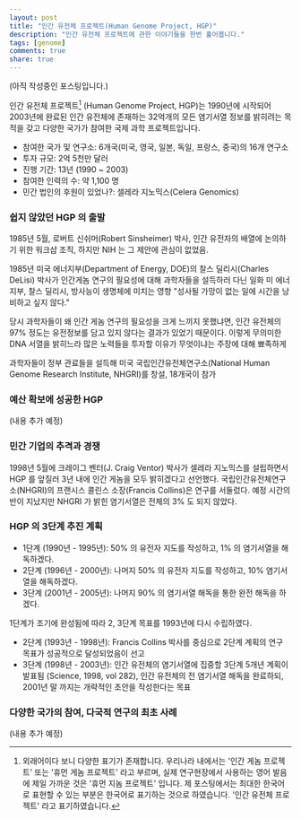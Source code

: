 ```yaml
---
layout: post
title: "인간 유전체 프로젝트(Human Genome Project, HGP)"
description: "인간 유전체 프로젝트에 관한 이야기들을 한번 훑어봅니다."
tags: [genome]
comments: true
share: true
---
```


(아직 작성중인 포스팅입니다.)

인간 유전체 프로젝트[^1] (Human Genome Project, HGP)는 1990년에 시작되어 2003년에 완료된 인간 유전체에 존재하는 32억개의
모든 염기서열 정보를 밝히려는 목적을 갖고 다양한 국가가 참여한 국제 과학 프로젝트입니다.

* 참여한 국가 및 연구소: 6개국(미국, 영국, 일본, 독일, 프랑스, 중국)의 16개 연구소
* 투자 규모: 2억 5천만 달러
* 진행 기간: 13년 (1990 ~ 2003)
* 참여한 인력의 수: 약 1,100 명
* 민간 법인의 후원이 있었나?: 셀레라 지노믹스(Celera Genomics)

[^1]: 외래어이다 보니 다양한 표기가 존재합니다. 우리나라 내에서는 '인간 게놈 프로젝트' 또는 '휴먼 게놈 프로젝트' 라고
부르며, 실제 연구현장에서 사용하는 영어 발음에 제일 가까운 것은 '휴먼 지놈 프로젝트' 입니다. 제 포스팅에서는 최대한
한국어로 표현할 수 있는 부분은 한국어로 표기하는 것으로 하였습니다. '인간 유전체 프로젝트' 라고 표기하였습니다.

### 쉽지 않았던 HGP 의 출발

1985년 5월, 로버트 신쉬머(Robert Sinsheimer) 박사, 인간 유전자의 배열에 논의하기 위한 워크샵 조직, 하지만 NIH 는 그 제안에 관심이 없었음.

1985년 미국 에너지부(Department of Energy, DOE)의 찰스 딜리시(Charles DeLisi) 박사가 인간게놈 연구의 필요성에 대해 과학자들을 설득하러
다닌 일화 미 에너지부, 찰스 딜리시, 방사능이 생명체에 미치는 영향
"성사될 가망이 없는 일에 시간을 낭비하고 싶지 않다."

당시 과학자들이 왜 인간 게놈 연구의 필요성을 크게 느끼지 못했냐면,
인간 유전체의 97% 정도는 유전정보를 담고 있지 않다는 결과가 있었기 때문이다.
이렇게 무의미한 DNA 서열을 밝히느라 많은 노력들을 투자할 이유가 무엇이냐는 주장에 대해 뾰족하게  

과학자들이 정부 관료들을 설득해 미국 국립인간유전체연구소(National Human Genome Research Institute, NHGRI)를 창설, 18개국이 참가

### 예산 확보에 성공한 HGP

(내용 추가 예정)

### 민간 기업의 추격과 경쟁 

1998년 5월에 크레이그 벤터(J. Craig Ventor) 박사가 셀레라 지노믹스를 설립하면서
HGP 를 앞질러 3년 내에 인간 게놈을 모두 밝히겠다고 선언했다.
국립인간유전체연구소(NHGRI)의 프랜시스 콜린스 소장(Francis Collins)은 연구를 서둘렀다.
예정 시간의 반이 지났지만 NHGRI 가 밝힌 염기서열은 전체의 3% 도 되지 않았다.


### HGP 의 3단계 추진 계획

* 1단계 (1990년 - 1995년): 50% 의 유전자 지도를 작성하고, 1% 의 염기서열을 해독하겠다.
* 2단계 (1996년 - 2000년): 나머지 50% 의 유전자 지도를 작성하고, 10% 염기서열을 해독하겠다.
* 3단계 (2001년 - 2005년): 나머지 90% 의 염기서열 해독을 통한 완전 해독을 하겠다.

1단계가 조기에 완성됨에 따라 2, 3단계 목표를 1993년에 다시 수립하였다.

* 2단계 (1993년 - 1998년): Francis Collins 박사를 중심으로 2단계 계획의 연구 목표가 성공적으로 달성되었음이 선고
* 3단계 (1998년 - 2003년): 인간 유전체의 염기서열에 집중할 3단계 5개년 계획이 발표됨 (Science, 1998, vol 282), 인간
  유전체의 전 염기서열 해독을 완료하되, 2001년 말 까지는 개략적인 초안을 작성한다는 목표


### 다양한 국가의 참여, 다국적 연구의 최초 사례

(내용 추가 예정)